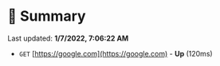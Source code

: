 # 📖 Summary
Last updated: **1/7/2022, 7:06:22 AM**

- `GET` [https://google.com](https://google.com) - **Up** (120ms)
